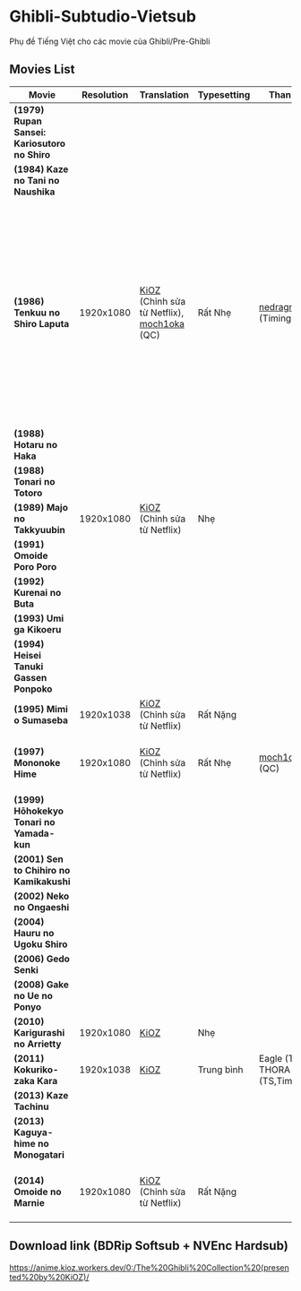 # Ghibli-Subtudio-Vietsub
Phụ đề Tiếng Việt cho các movie của Ghibli/Pre-Ghibli

## Movies List

|**Movie**|**Resolution**|**Translation**|**Typesetting**|**Thanks to**|**Last Modified**|**Note**|
|--------|--------|--------|--------|--------|--------|--------|
|**(1979) Rupan Sansei: Kariosutoro no Shiro**|||||||
|**(1984) Kaze no Tani no Naushika**|||||||
|**(1986) Tenkuu no Shiro Laputa**|1920x1080|[KiOZ](https://github.com/realKiOZ) (Chỉnh sửa từ Netflix), [moch1oka](https://github.com/moch1oka) (QC)|Rất Nhẹ|[nedragrevev](https://github.com/nedragrevev) (Timing,Notes)||Netflix dịch thô, cũng ổn, nhưng sai những lỗi rất ngớ ngẩn, có vẻ dịch mà ko xem phim, ko theo ngữ cảnh|
|**(1988) Hotaru no Haka**|||||||
|**(1988) Tonari no Totoro**|||||||
|**(1989) Majo no Takkyuubin**|1920x1080|[KiOZ](https://github.com/realKiOZ) (Chỉnh sửa từ Netflix)|Nhẹ||||
|**(1991) Omoide Poro Poro**|||||||
|**(1992) Kurenai no Buta**|||||||
|**(1993)	Umi ga Kikoeru**|||||||
|**(1994) Heisei Tanuki Gassen Ponpoko**|||||||
|**(1995) Mimi o Sumaseba**|1920x1038|[KiOZ](https://github.com/realKiOZ) (Chỉnh sửa từ Netflix)|Rất Nặng||||
|**(1997) Mononoke Hime**|1920x1080|[KiOZ](https://github.com/realKiOZ) (Chỉnh sửa từ Netflix)|Rất Nhẹ|[moch1oka](https://github.com/moch1oka) (QC)||Nhìn chung Netflix dịch tốt|
|**(1999) Hōhokekyo Tonari no Yamada-kun**|||||||
|**(2001) Sen to Chihiro no Kamikakushi**|||||||
|**(2002) Neko no Ongaeshi**|||||||
|**(2004) Hauru no Ugoku Shiro**||||||||
|**(2006) Gedo Senki**|||||||
|**(2008) Gake no Ue no Ponyo**|||||||
|**(2010) Karigurashi no Arrietty**|1920x1080|[KiOZ](https://github.com/realKiOZ)|Nhẹ||||
|**(2011) Kokuriko-zaka Kara**|1920x1038|[KiOZ](https://github.com/realKiOZ)|Trung bình|Eagle (TS), THORA (TS,Timing)|||
|**(2013) Kaze Tachinu**|||||||
|**(2013) Kaguya-hime no Monogatari**||||||
|**(2014) Omoide no Marnie**|1920x1080|[KiOZ](https://github.com/realKiOZ) (Chỉnh sửa từ Netflix)|Rất Nặng||26/12/2023(fix-lỗi-dịch-ED)|Nhìn chung Netflix dịch tốt|

## Download link (BDRip Softsub + NVEnc Hardsub)
https://anime.kioz.workers.dev/0:/The%20Ghibli%20Collection%20(presented%20by%20KiOZ)/

